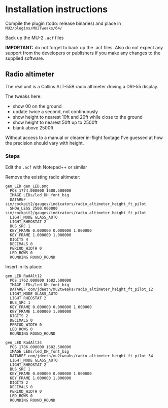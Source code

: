 # Installation instructions

Compile the plugin (todo: release binaries) and place in `MU2/plugins/MU2Tweaks/64/`

Back up the MU-2 `.acf` files

**IMPORTANT:** do not forget to back up the .acf files. Also do not expect any support from the developers or publishers if you make any changes to the supplied software.

## Radio altimeter

The real unit is a Collins ALT-55B radio altimeter driving a DRI-55 display.

The tweaks here:
- show 00 on the ground
- update twice a second, not continuously
- show height to nearest 10ft and 20ft while close to the ground
- show height to nearest 50ft up to 2500ft
- blank above 2500ft

Without access to a manual or clearer in-flight footage I've guessed at how the precision should vary with height.

### Steps

Edit the `.acf` with Notepad++ or similar

Remove the existing radio altimeter:
```
gen_LED gen_LED.png
  POS 1774.000000 1600.500000
  IMAGE LEDs/led_DH_font_big
  DATAREF sim/cockpit2/gauges/indicators/radio_altimeter_height_ft_pilot
  SHOW_LESS 2500.000000 sim/cockpit2/gauges/indicators/radio_altimeter_height_ft_pilot
  LIGHT_MODE GLASS_AUTO
  LIGHT_RHEOSTAT 2
  BUS_SRC 1
  KEY_FRAME 0.000000 0.000000 1.000000
  KEY_FRAME 1.000000 1.000000
  DIGITS 4
  DECIMALS 0
  PERIOD_WIDTH 0
  LED_ROWS 0
  ROUNDING ROUND_ROUND
```

Insert in its place:
```
gen_LED RadAlt12
  POS 1762.000000 1602.500000
  IMAGE LEDs/led_DH_font_big
  DATAREF com/jdeeth/mu2tweaks/radio_altimeter_height_ft_pilot_12
  LIGHT_MODE GLASS_AUTO
  LIGHT_RHEOSTAT 2
  BUS_SRC 1
  KEY_FRAME 0.000000 0.000000 1.000000
  KEY_FRAME 1.000000 1.000000
  DIGITS 2
  DECIMALS 0
  PERIOD_WIDTH 0
  LED_ROWS 0
  ROUNDING ROUND_ROUND

gen_LED RadAlt34
  POS 1786.000000 1602.500000
  IMAGE LEDs/led_DH_font_big
  DATAREF com/jdeeth/mu2tweaks/radio_altimeter_height_ft_pilot_34
  LIGHT_MODE GLASS_AUTO
  LIGHT_RHEOSTAT 2
  BUS_SRC 1
  KEY_FRAME 0.000000 0.000000 1.000000
  KEY_FRAME 1.000000 1.000000
  DIGITS 2
  DECIMALS 0
  PERIOD_WIDTH 0
  LED_ROWS 0
  ROUNDING ROUND_ROUND
```
